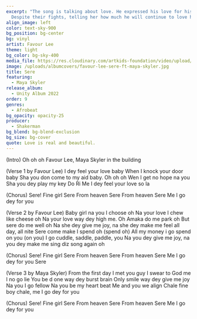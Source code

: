 ```yaml
---
excerpt: "The song is talking about love. He expressed his love for his woman.
  Despite their fights, telling her how much he will continue to love her. "
align_image: left
color: text-sky-900
bg_position: bg-center
bg: vinyl
artist: Favour Lee
theme: light
bg_color: bg-sky-400
media_file: https://res.cloudinary.com/artkids-foundation/video/upload/v1664797983/09._Favour_Lee_-_Sere_Feat._Maya_Skyler_ugsrs0.mp3
image: /uploads/albumcovers/favour-lee-sere-ft-maya-skyler.jpg
title: Sere
featuring:
  - Maya Skyler
release_album:
  - Unity Album 2022
order: 9
genres:
  - Afrobeat
bg_opacity: opacity-25
producer:
  - Shakerman
bg_blend: bg-blend-exclusion
bg_size: bg-cover
quote: Love is real and beautiful.
---
```


(Intro)
Oh oh oh Favour Lee, Maya Skyler in the building



(Verse 1 by Favour Lee)
I dey feel your love baby
When I knock your door baby
Sha you don come to my aid baby. Oh oh oh
Wen I get no hope na you
Sha you dey play my key Do Ri
Me I dey feel your love so la


(Chorus)
Sere! Fine girl Sere
From heaven Sere
From heaven Sere
Me I go dey for you


(Verse 2 by Favour Lee)
Baby girl na you I choose oh
Na your love I chew like cheese oh
Na your love way dey high me. Oh
Amaka do me park oh
But sere do me well oh
Na she dey give me joy, na she dey make me feel all day, all nite
Sere come make I spend oh (spend oh)
All my money i go spend on you (on you)
I go cuddle, saddle, paddle, you
Na you dey give me joy, na you dey make me sing diz song again oh


(Chorus)
Sere! Fine girl Sere
From heaven Sere
From heaven Sere
Me I go dey for you
Sere


(Verse 3 by Maya Skyler)
From the first day I met you guy
I swear to God me I no go lie
You be d one way dey burst brain
Only smile way dey give me joy
Na you I go fellow
Na you be my heart beat
Me and you we align
Chale fine boy chale, me I go dey for you


(Chorus)
Sere! Fine girl Sere
From heaven Sere
From heaven Sere
Me I go dey for you
